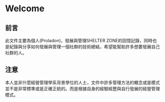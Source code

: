 # Welcome
## 前言
此文件主要為個人(Proladon)，發展與管理SHELTER ZONE的回憶記錄，同時也是紀錄與分享如何發展與管理一個社群的技術總結，希望能幫助許多想要發展自己社群的人。

## 注意

本人並非什麼經營管理學系背景學位的人士，文件中許多管理方法的概念或是模式並不是非常標準或是正確正統的。而是根據自身的經驗經歷與自行發展的經營管理模式。

